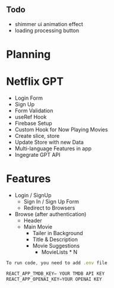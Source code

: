 ## Todo 
- shimmer ui animation effect
- loading processing button

# Planning

# Netflix GPT

- Login Form
- Sign Up
- Form Validation
- useRef Hook
- Firebase Setup
- Custom Hook for Now Playing Movies
- Create slice, store
- Update Store with new Data
- Multi-language Features in app
- Ingegrate GPT API

# Features

- Login / SignUp
  - Sign In / Sign Up Form
  - Redirect to Browsers
- Browse (after authentication)
  - Header
  - Main Movie
    - Tailer in Background
    - Title & Description
    - Movie Suggestions
      - MovieLists \* N

```js
To run code, you need to add .env file

REACT_APP_TMDB_KEY= YOUR TMDB API KEY
REACT_APP_OPENAI_KEY=YOUR OPENAI KEY
```
